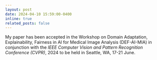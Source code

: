 ```yaml
---
layout: post
date: 2024-04-10 15:59:00-0400
inline: true
related_posts: false
---
```


My paper has been accepted in the Workshop on Domain Adaptation, Explainability, Fairness in AI for Medical Image Analysis (DEF-AI-MIA)
in conjunction with the *IEEE Computer Vision and Pattern Recognition Conference (CVPR)*, 2024 to be held in Seattle, WA, 17-21 June.
